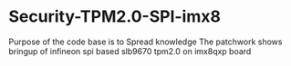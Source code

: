 # Security-TPM2.0-SPI-imx8

Purpose of the code base is to Spread knowledge
The patchwork shows bringup of infineon spi based slb9670 tpm2.0 on imx8qxp board


